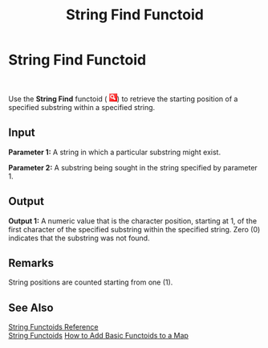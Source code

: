 ﻿---
title: String Find Functoid
TOCTitle: String Find Functoid
ms:assetid: 46904cff-5580-4269-9688-37efe0ffec02
ms:mtpsurl: https://msdn.microsoft.com/library/Aa559885(v=BTS.80)
ms:contentKeyID: 51527684
ms.date: 08/30/2017
mtps_version: v=BTS.80
---

# String Find Functoid

 

Use the **String Find** functoid ( ![](images/Aa561496.0b987a7f-bbd1-4f37-b36a-381ea77dd4f3(BTS.80).jpeg)) to retrieve the starting position of a specified substring within a specified string.

## Input

**Parameter 1:** A string in which a particular substring might exist.

**Parameter 2:** A substring being sought in the string specified by parameter 1.

## Output

**Output 1:** A numeric value that is the character position, starting at 1, of the first character of the specified substring within the specified string. Zero (0) indicates that the substring was not found.

## Remarks

String positions are counted starting from one (1).

## See Also

[String Functoids Reference](string-functoids-reference.md)  
[String Functoids](https://msdn.microsoft.com/library/aa559399\(v=bts.80\))  
[How to Add Basic Functoids to a Map](https://msdn.microsoft.com/library/aa560635\(v=bts.80\))

